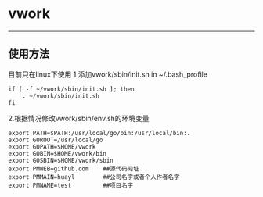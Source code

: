 # vwork #
---
## 使用方法
目前只在linux下使用
1.添加vwork/sbin/init.sh in ~/.bash_profile
```shell
if [ -f ~/vwork/sbin/init.sh ]; then
	. ~/vwork/sbin/init.sh
fi
```
2.根据情况修改vwork/sbin/env.sh的环境变量

```shell
export PATH=$PATH:/usr/local/go/bin:/usr/local/bin:.
export GOROOT=/usr/local/go
export GOPATH=$HOME/vwork
export GOBIN=$HOME/vwork/bin
export GOSBIN=$HOME/vwork/sbin
export PMWEB=github.com    ##源代码网址
export PMMAIN=huayl        ##公司名字或者个人作者名字
export PMNAME=test         ##项目名字
```


